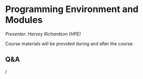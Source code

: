 # Programming Environment and Modules

*Presenter: Harvey Richardson (HPE)*

Course materials will be provided during and after the course.

<!--
Temporary location of materials (for the lifetime of the training project):

-   Slides: `/project/project_465001362/Slides/HPE/02_PE_and_Modules.pdf`
-->

<!--
Archived materials on LUMI:

-   Slides: `/appl/local/training/4day-20241028/files/LUMI-4day-20241028-1_02_Programming_Environment_and_Modules.pdf`

-   Recording: `/appl/local/training/4day-20241028/recordings/1_02_Programming_Environment_and_Modules.mp4`

These materials can only be distributed to actual users of LUMI (active user account).
-->


## Q&A

/



